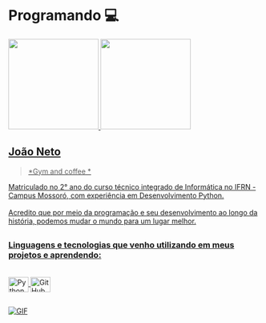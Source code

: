 # Programando 💻

<div align="left">
  <a href="https://github.com/JaoNeto26">
  <img height="180em" src="https://github-readme-stats.vercel.app/api/top-langs/?username=JaoNeto26&layout=compact&langs_count=7&theme=dracula%22/%3E)"/>
  <img height="180em" src="https://github-readme-stats.vercel.app/api?username=JaoNeto26&show_icons=true&theme=dracula&include_all_commits=true&count_private=true%22/%3E)"/>
</div>
 
 ## João Neto
 
 > *Gym and coffee *

 Matriculado no 2° ano do curso técnico integrado de Informática no IFRN - Campus Mossoró, com experiência em Desenvolvimento Python.<br> <br>Acredito que por meio da programação e seu desenvolvimento ao longo da história, podemos mudar o mundo para um lugar melhor. 
<br>
 
 ##

### Linguagens e tecnologias que venho utilizando em meus projetos e aprendendo:
<div style="display: inline_block"><br>
  <img align="center" alt="Python" height="30" width="40" src="https://cdn.jsdelivr.net/gh/devicons/devicon/icons/python/python-original-wordmark.svg">
  <img align="center" alt="GitHub" height="30" width="40" src="https://cdn.jsdelivr.net/gh/devicons/devicon/icons/github/github-original-wordmark.svg">
</div>
  
##
<img align="center" alt="GIF" src="https://media.giphy.com/media/Yfl7CS7vQqnebA69aH/giphy.gif"/>
